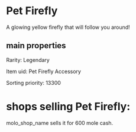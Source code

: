 # Pet Firefly

A glowing yellow firefly that will follow you around!

## main properties

Rarity: Legendary

Item uid: Pet Firefly Accessory

Sorting priority: 13300

# shops selling Pet Firefly:

molo_shop_name sells it for 600 mole cash.